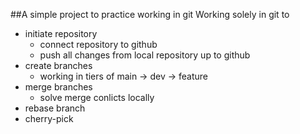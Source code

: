 ##A simple project to practice working in git
Working solely in git to
- initiate repository
  - connect repository to github
  - push all changes from local repository up to github
- create branches
    - working in tiers of main -> dev -> feature
- merge branches
  - solve merge conlicts locally
- rebase branch
- cherry-pick
